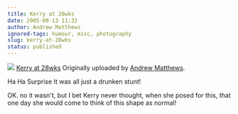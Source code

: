 ```yaml
---
title: Kerry at 28wks
date: 2005-08-13 11:32
author: Andrew Matthews
ignored-tags: humour, misc, photography
slug: kerry-at-28wks
status: published
---
```


[![](http://photos23.flickr.com/33532192_9bea24bf58_m.jpg)](http://www.flickr.com/photos/aabs/33532192/ "photo sharing")
[Kerry at 28wks](http://www.flickr.com/photos/aabs/33532192/)
Originally uploaded by [Andrew Matthews](http://www.flickr.com/people/aabs/).

Ha Ha Surprise
It was all just a drunken stunt!

OK. no it wasn't, but I bet Kerry never thought, when she posed for this, that one day she would come to think of this shape as normal!
